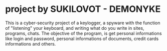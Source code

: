# project by SUKILOVOT - DEMONYKE

This is a cyber-security project of a keylogger, a spyware with the function of "listening" your keyboard,
and writing what do you write in sites, programs, chats. The objective of the program, is get personal
informations like login and password, personal informations of documents, credit cards informations and others.